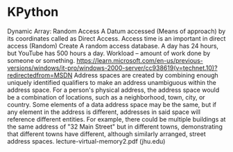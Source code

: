 # KPython
Dynamic Array:
Random Access 
A Datum accessed (Means of approach) by its coordinates called as Direct Access. 
Access time is an important in direct access (Random)
Create A random access database.
A day has 24 hours, but YouTube has 500 hours a day.
Workload – amount of work done by someone or something.
https://learn.microsoft.com/en-us/previous-versions/windows/it-pro/windows-2000-server/cc938619(v=technet.10)?redirectedfrom=MSDN
Address spaces are created by combining enough uniquely identified qualifiers to make an address unambiguous within the address space. For a person's physical address, the address space would be a combination of locations, such as a neighborhood, town, city, or country. Some elements of a data address space may be the same, but if any element in the address is different, addresses in said space will reference different entities. For example, there could be multiple buildings at the same address of "32 Main Street" but in different towns, demonstrating that different towns have different, although similarly arranged, street address spaces.
lecture-virtual-memory2.pdf (jhu.edu)
